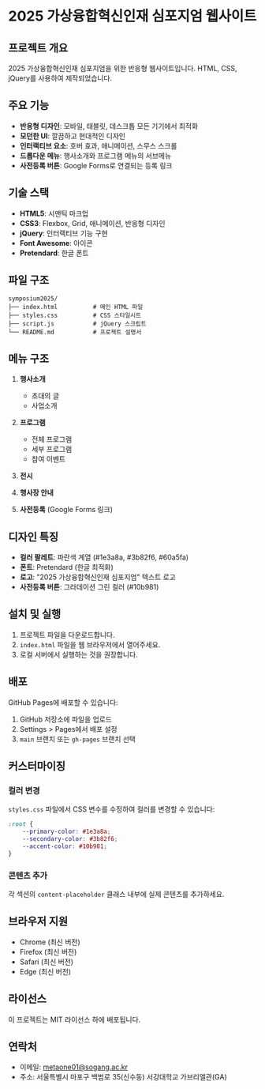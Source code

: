 # 2025 가상융합혁신인재 심포지엄 웹사이트

## 프로젝트 개요

2025 가상융합혁신인재 심포지엄을 위한 반응형 웹사이트입니다. HTML, CSS, jQuery를 사용하여 제작되었습니다.

## 주요 기능

- **반응형 디자인**: 모바일, 태블릿, 데스크톱 모든 기기에서 최적화
- **모던한 UI**: 깔끔하고 현대적인 디자인
- **인터랙티브 요소**: 호버 효과, 애니메이션, 스무스 스크롤
- **드롭다운 메뉴**: 행사소개와 프로그램 메뉴의 서브메뉴
- **사전등록 버튼**: Google Forms로 연결되는 등록 링크

## 기술 스택

- **HTML5**: 시맨틱 마크업
- **CSS3**: Flexbox, Grid, 애니메이션, 반응형 디자인
- **jQuery**: 인터랙티브 기능 구현
- **Font Awesome**: 아이콘
- **Pretendard**: 한글 폰트

## 파일 구조

```
symposium2025/
├── index.html          # 메인 HTML 파일
├── styles.css          # CSS 스타일시트
├── script.js           # jQuery 스크립트
└── README.md           # 프로젝트 설명서
```

## 메뉴 구조

1. **행사소개**
   - 초대의 글
   - 사업소개

2. **프로그램**
   - 전체 프로그램
   - 세부 프로그램
   - 참여 이벤트

3. **전시**

4. **행사장 안내**

5. **사전등록** (Google Forms 링크)

## 디자인 특징

- **컬러 팔레트**: 파란색 계열 (#1e3a8a, #3b82f6, #60a5fa)
- **폰트**: Pretendard (한글 최적화)
- **로고**: "2025 가상융합혁신인재 심포지엄" 텍스트 로고
- **사전등록 버튼**: 그라데이션 그린 컬러 (#10b981)

## 설치 및 실행

1. 프로젝트 파일을 다운로드합니다.
2. `index.html` 파일을 웹 브라우저에서 열어주세요.
3. 로컬 서버에서 실행하는 것을 권장합니다.

## 배포

GitHub Pages에 배포할 수 있습니다:

1. GitHub 저장소에 파일을 업로드
2. Settings > Pages에서 배포 설정
3. `main` 브랜치 또는 `gh-pages` 브랜치 선택

## 커스터마이징

### 컬러 변경
`styles.css` 파일에서 CSS 변수를 수정하여 컬러를 변경할 수 있습니다:

```css
:root {
    --primary-color: #1e3a8a;
    --secondary-color: #3b82f6;
    --accent-color: #10b981;
}
```

### 콘텐츠 추가
각 섹션의 `content-placeholder` 클래스 내부에 실제 콘텐츠를 추가하세요.

## 브라우저 지원

- Chrome (최신 버전)
- Firefox (최신 버전)
- Safari (최신 버전)
- Edge (최신 버전)

## 라이선스

이 프로젝트는 MIT 라이선스 하에 배포됩니다.

## 연락처

- 이메일: metaone01@sogang.ac.kr
- 주소: 서울특별시 마포구 백범로 35(신수동) 서강대학교 가브리엘관(GA) 